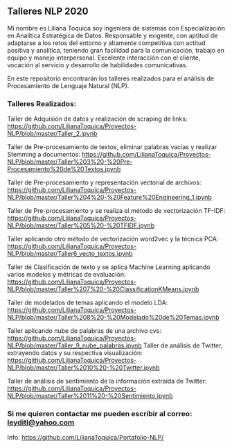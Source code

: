 ## Talleres NLP 2020

Mi nombre es Liliana Toquica soy ingeniera de sistemas con Especialización en Analítica Estratégica de Datos.  Responsable y exigente, con aptitud de adaptarse a los retos del entorno y altamente competitiva con actitud positiva y analítica, teniendo gran facilidad para la comunicación, trabajo en equipo y manejo interpersonal. Excelente interacción con el cliente, vocación al servicio y desarrollo de habilidades comunicativas. 


En este repositorio encontrarán los talleres realizados para el análisis de Procesamiento de Lenguaje Natural (NLP).

### Talleres Realizados:

Taller de Adquisión de datos y realización de scraping de links:  https://github.com/LilianaToquica/Proyectos-NLP/blob/master/Taller_2.ipynb

Taller de Pre-procesamiento de textos, eliminar palabras vacías y realizar Stemming a documentos: https://github.com/LilianaToquica/Proyectos-NLP/blob/master/Taller%203%20-%20Pre-Procesamiento%20de%20Textos.ipynb

Taller de Pre-procesamiento y representación vectorial de archivos: https://github.com/LilianaToquica/Proyectos-NLP/blob/master/Taller%204%20-%20Feature%20Engineering_1.ipynb

Taller de Pre-procesamiento y se realiza el método de vectorización TF-IDF:
https://github.com/LilianaToquica/Proyectos-NLP/blob/master/Taller%205%20-%20TFIDF.ipynb

Taller aplicando otro método de vectorización word2vec y la técnica PCA: https://github.com/LilianaToquica/Proyectos-NLP/blob/master/Taller6_vecto_textos.ipynb

Taller de Clasificación de texto y se aplica Machine Learning aplicando varios modelos y métricas de evaluación:
https://github.com/LilianaToquica/Proyectos-NLP/blob/master/Taller%207%20-%20ClassificationKMeans.ipynb

Taller de modelados de temas aplicando el modelo LDA:
https://github.com/LilianaToquica/Proyectos-NLP/blob/master/Taller%208%20-%20Modelado%20de%20Temas.ipynb

Taller aplicando nube de palabras de una archivo cvs: https://github.com/LilianaToquica/Proyectos-NLP/blob/master/Taller_9_nube_palabras.ipynb
Taller de análisis de Twitter, extrayendo datos y su respectiva visualización: 
https://github.com/LilianaToquica/Proyectos-NLP/blob/master/Taller%2010%20-%20Twitter.ipynb

Taller de análisis de sentimiento de la información extraída de Twitter:
https://github.com/LilianaToquica/Proyectos-NLP/blob/master/Taller%2011%20-%20Sentimiento.ipynb


### Si me quieren contactar me pueden escribir al correo: leyditl@yahoo.com

Info: https://github.com/LilianaToquica/Portafolio-NLP/


